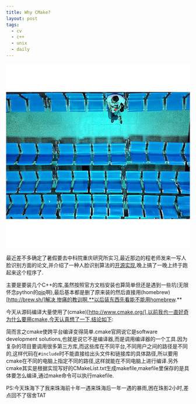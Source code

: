 ```yaml
---
title: Why CMake?
layout: post
tags:
  - cv
  - c++
  - unix
  - daily
---
```

![](/media/files/2015/05/02.jpg)

最近差不多确定了暑假要去中科院重庆研究所实习,最近那边的程老师发来一写人脸识别方面的论文,并介绍了一种人脸识别算法的[开源实现](https://github.com/patrikhuber/superviseddescent),晚上搞了一晚上终于跑起来这个程序了.

主要是要装几个C++的库,虽然按照官方文档安装也算简单但还是遇到一些坑(无限怀念python的[pip](https://pypi.python.org/pypi/pip)啊),最后基本都是删了原来装的然后直接用(homebrew)[http://brew.sh/]解决,惨痛的教训啊,**以后装东西先看能不能用homebrew.**

今天从源码编译大量使用了(cmake)[http://www.cmake.org/],以前我也一直好奇为什么要用cmake,今天认真想了一下,结论如下:

简而言之cmake使跨平台编译变得简单.cmake官网说它是software development solutions,也就是说它不是编译器,而是调用编译器的一个工具.因为复杂的项目要调用很多第三方库,而这些库在不同平台,不同用户之间的路径是不同的,这样代码在`#include`时不能直接给出头文件和链接库的具体路径,所以要用cmake在不同的电脑上指定不同的路径,这样就能在不同电脑上进行编译.另外cmake其实是根据实现写好的CMakeList.txt生成makefile,makefile里保存的是具体要怎么编译,通过make命令可以执行makefile.

PS:今天珠海下了我来珠海前十年一遇来珠海后一年一遇的暴雨,困在珠影2小时,差点回不了宿舍TAT


